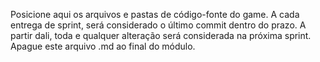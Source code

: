 Posicione aqui os arquivos e pastas de código-fonte do game. A cada entrega de sprint, será considerado o último commit dentro do prazo. A partir dali, toda e qualquer alteração será considerada na próxima sprint. Apague este arquivo .md ao final do módulo.